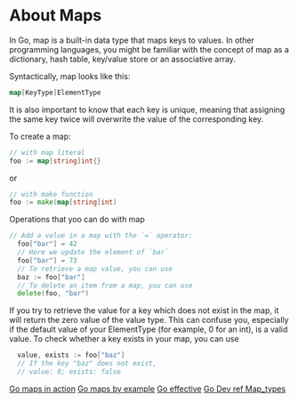 # About Maps
In Go, map is a built-in data type that maps keys to values. In other programming languages, you might be familiar with the concept of map as a dictionary, hash table, key/value store or an associative array.

Syntactically, map looks like this:
```go
map[KeyType]ElementType
```

It is also important to know that each key is unique, meaning that assigning the same key twice will overwrite the value of the corresponding key.

To create a map:
```go
// with map literal 
foo := map[string]int{}
```
or 
```go
// with make function
foo := make(map[string]int)
```

Operations that yoo can do with map
```go
// Add a value in a map with the `=` operator:
  foo["bar"] = 42
  // Here we update the element of `bar`
  foo["bar"] = 73
  // To retrieve a map value, you can use
  baz := foo["bar"]
  // To delete an item from a map, you can use
  delete(foo, "bar")
```
If you try to retrieve the value for a key which does not exist in the map, it will return the zero value of the value type. This can confuse you, especially if the default value of your ElementType (for example, 0 for an int), is a valid value. To check whether a key exists in your map, you can use
```go
  value, exists := foo["baz"]
  // If the key "baz" does not exist,
  // value: 0; exists: false
```

[Go maps in action](https://go.dev/blog/maps)
[Go maps by example](https://gobyexample.com/maps)
[Go effective](https://go.dev/doc/effective_go#maps)
[Go Dev ref Map_types ](https://go.dev/ref/spec#Map_types)